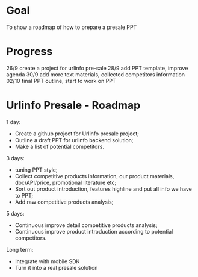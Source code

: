 # Goal
To show a roadmap of how to prepare a presale PPT

# Progress
26/9    create a project for urlinfo pre-sale
28/9    add PPT template, improve agenda
30/9    add more text materials, collected competitors information
02/10   final PPT outline, start to work on PPT


# Urlinfo Presale - Roadmap

1 day:
* Create a github project for Urlinfo presale project;
* Outline a draft PPT for urlinfo backend solution;
* Make a list of potential competitors.

3 days:
* tuning PPT style;
* Collect competitive products information, our product materials, doc/API/price, promotional literature etc;
* Sort out product introduction, features highline and put all info we have to PPT;
* Add raw competitive products analysis;

5 days:
* Continuous improve detail competitive products analysis;
* Continuous improve product introduction according to potential competitors.


Long term:
* Integrate with mobile SDK
* Turn it into a real presale solution 

